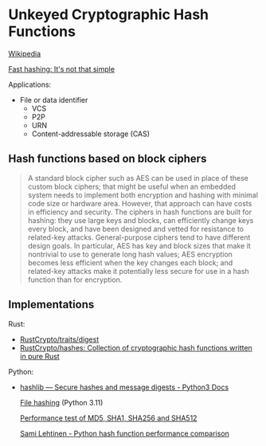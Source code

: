 # Unkeyed Cryptographic Hash Functions
[Wikipedia](https://en.wikipedia.org/wiki/Cryptographic_hash_function)

[Fast hashing: It's not that simple](https://kerkour.com/fast-hashing-algorithms)

Applications:
- File or data identifier
  - VCS
  - P2P
  - URN
  - Content-addressable storage (CAS)

## Hash functions based on block ciphers
> A standard block cipher such as AES can be used in place of these custom block ciphers; that might be useful when an embedded system needs to implement both encryption and hashing with minimal code size or hardware area. However, that approach can have costs in efficiency and security. The ciphers in hash functions are built for hashing: they use large keys and blocks, can efficiently change keys every block, and have been designed and vetted for resistance to related-key attacks. General-purpose ciphers tend to have different design goals. In particular, AES has key and block sizes that make it nontrivial to use to generate long hash values; AES encryption becomes less efficient when the key changes each block; and related-key attacks make it potentially less secure for use in a hash function than for encryption.

## Implementations
Rust:
- [RustCrypto/traits/digest](https://github.com/RustCrypto/traits/tree/master/digest)
- [RustCrypto/hashes: Collection of cryptographic hash functions written in pure Rust](https://github.com/RustCrypto/hashes)

Python:
- [hashlib — Secure hashes and message digests - Python3 Docs](https://docs.python.org/3/library/hashlib.html)

  [File hashing](https://docs.python.org/3/library/hashlib.html#file-hashing) (Python 3.11)
  
  [Performance test of MD5, SHA1, SHA256 and SHA512](http://atodorov.org/blog/2013/02/05/performance-test-md5-sha1-sha256-sha512/)

  [Sami Lehtinen - Python hash function performance comparison](https://www.sami-lehtinen.net/blog/python-hash-function-performance-comparison)
